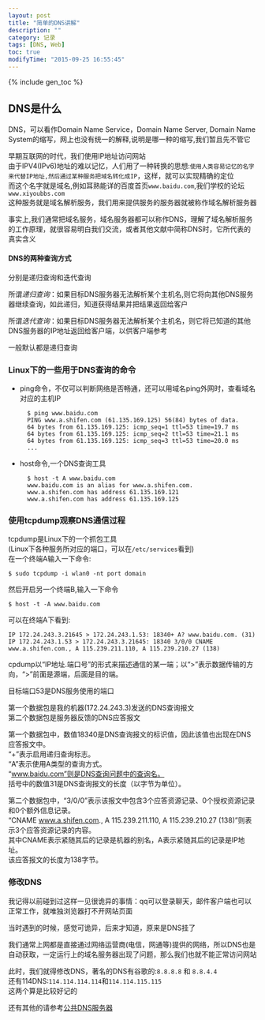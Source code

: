 ```yaml
---
layout: post
title: "简单的DNS讲解"
description: ""
category: 记录
tags: [DNS, Web]
toc: true
modifyTime: "2015-09-25 16:55:45"
---
```


{% include gen_toc %}

## DNS是什么 

DNS，可以看作Domain Name Service，Domain Name Server, Domain Name System的缩写，网上也没有统一的解释,说明是哪一种的缩写,我们暂且先不管它   

早期互联网的时代，我们使用IP地址访问网站  
由于IPV4(IPv6)地址的难以记忆，人们用了一种转换的思想:`使用人类容易记忆的名字来代替IP地址,然后通过某种服务把域名转化成IP`，这样，就可以实现精确的定位  
而这个名字就是域名,例如耳熟能详的百度首页`www.baidu.com`,我们学校的论坛`www.xiyoubbs.com`  
这种服务就是域名解析服务，我们用来提供服务的服务器就被称作域名解析服务器  

事实上,我们通常把域名服务，域名服务器都可以称作DNS，理解了域名解析服务的工作原理，就很容易明白我们交流，或者其他文献中简称DNS时，它所代表的真实含义  
#### DNS的两种查询方式  
分别是递归查询和迭代查询  

所谓*递归查询*：如果目标DNS服务器无法解析某个主机名,则它将向其他DNS服务器继续查询，如此递归，知道获得结果并把结果返回给客户  

所谓*迭代查询*：如果目标DNS服务器无法解析某个主机名，则它将已知道的其他DNS服务器的IP地址返回给客户端，以供客户端参考  

一般默认都是递归查询  

### Linux下的一些用于DNS查询的命令  
* ping命令，不仅可以判断网络是否畅通，还可以用域名ping外网时，查看域名对应的主机IP  

		$ ping www.baidu.com
		PING www.a.shifen.com (61.135.169.125) 56(84) bytes of data.
		64 bytes from 61.135.169.125: icmp_seq=1 ttl=53 time=19.7 ms
		64 bytes from 61.135.169.125: icmp_seq=2 ttl=53 time=21.1 ms
		64 bytes from 61.135.169.125: icmp_seq=3 ttl=53 time=20.0 ms
		...

* host命令,一个DNS查询工具  

		$ host -t A www.baidu.com  
		www.baidu.com is an alias for www.a.shifen.com.
		www.a.shifen.com has address 61.135.169.121
		www.a.shifen.com has address 61.135.169.125  

### 使用tcpdump观察DNS通信过程  
tcpdump是Linux下的一个抓包工具  
(Linux下各种服务所对应的端口，可以在`/etc/services`看到)  
在一个终端A输入一下命令:  

	$ sudo tcpdump -i wlan0 -nt port domain 

然后开启另一个终端B,输入一下命令  

	$ host -t -A www.baidu.com  

可以在终端A下看到:  

	IP 172.24.243.3.21645 > 172.24.243.1.53: 18340+ A? www.baidu.com. (31)
	IP 172.24.243.1.53 > 172.24.243.3.21645: 18340 3/0/0 CNAME www.a.shifen.com., A 115.239.211.110, A 115.239.210.27 (138)

cpdump以“IP地址.端口号”的形式来描述通信的某一端；以“>”表示数据传输的方向，“>”前面是源端，后面是目的端。  

目标端口53是DNS服务使用的端口  

第一个数据包是我的机器(172.24.243.3)发送的DNS查询报文  
第二个数据包是服务器反馈的DNS应答报文  

第一个数据包中，数值18340是DNS查询报文的标识值，因此该值也出现在DNS应答报文中。  
“+”表示启用递归查询标志。  
“A”表示使用A类型的查询方式。  
“www.baidu.com”则是DNS查询问题中的查询名。  
括号中的数值31是DNS查询报文的长度（以字节为单位）。  

第二个数据包中，“3/0/0”表示该报文中包含3个应答资源记录、0个授权资源记录和0个额外信息记录。  
“CNAME www.a.shifen.com., A 115.239.211.110, A 115.239.210.27 (138)”则表示3个应答资源记录的内容。  
其中CNAME表示紧随其后的记录是机器的别名，A表示紧随其后的记录是IP地址。  
该应答报文的长度为138字节。  

### 修改DNS  
我记得以前碰到过这样一见很诡异的事情：qq可以登录聊天，邮件客户端也可以正常工作，就唯独浏览器打不开网站页面  

当时遇到的时候，感觉可诡异，后来才知道，原来是DNS挂了  

我们通常上网都是直接通过网络运营商(电信，网通等)提供的网络，所以DNS也是自动获取，一定运行上的域名服务器出现了问题，那么我们也就不能正常访问网站  

此时，我们就得修改DNS，著名的DNS有谷歌的:`8.8.8.8` 和 `8.8.4.4`     
还有114DNS:`114.114.114.114`和`114.114.115.115`    
这两个算是比较好记的  

还有其他的请参考[公共DNS服务器](www.ip.cn/dns.html)    


